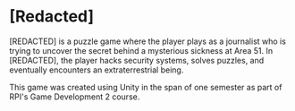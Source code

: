 # [Redacted]

[REDACTED] is a puzzle game where the player plays as a journalist who is trying to uncover the secret behind a mysterious sickness at Area 51. In [REDACTED], the player hacks security systems, solves puzzles, and eventually encounters an extraterrestrial being.

This game was created using Unity in the span of one semester as part of RPI's Game Development 2 course.
